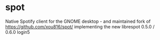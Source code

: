 # spot
 Native Spotify client for the GNOME desktop - and maintained fork of https://github.com/xou816/spot/ implementing the new librespot 0.5.0 / 0.6.0 login5
